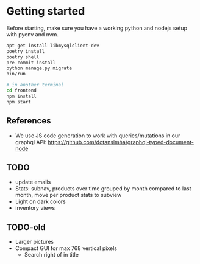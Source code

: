 # Getting started

Before starting, make sure you have a working python and nodejs setup with pyenv and nvm.

```bash
apt-get install libmysqlclient-dev
poetry install
poetry shell
pre-commit install
python manage.py migrate
bin/run

# in another terminal
cd frontend
npm install
npm start
```

## References

- We use JS code generation to work with queries/mutations in our graphql API: https://github.com/dotansimha/graphql-typed-document-node

## TODO

- update emails
- Stats: subnav, products over time grouped by month compared to last month, move per product stats to subview
- Light on dark colors
- inventory views


## TODO-old

- Larger pictures
- Compact GUI for max 768 vertical pixels
  - Search right of in title

